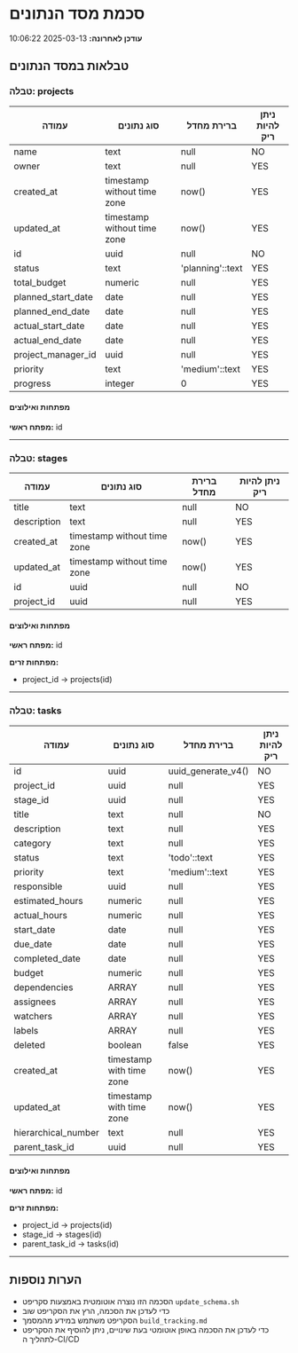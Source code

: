 # סכמת מסד הנתונים

**עודכן לאחרונה:** 2025-03-13 10:06:22

## טבלאות במסד הנתונים

### טבלה: projects

| עמודה | סוג נתונים | ברירת מחדל | ניתן להיות ריק |
|-------|------------|-------------|-----------------|
| name | text | null | NO |
| owner | text | null | YES |
| created_at | timestamp without time zone | now() | YES |
| updated_at | timestamp without time zone | now() | YES |
| id | uuid | null | NO |
| status | text | 'planning'::text | YES |
| total_budget | numeric | null | YES |
| planned_start_date | date | null | YES |
| planned_end_date | date | null | YES |
| actual_start_date | date | null | YES |
| actual_end_date | date | null | YES |
| project_manager_id | uuid | null | YES |
| priority | text | 'medium'::text | YES |
| progress | integer | 0 | YES |

#### מפתחות ואילוצים

**מפתח ראשי:** id

---

### טבלה: stages

| עמודה | סוג נתונים | ברירת מחדל | ניתן להיות ריק |
|-------|------------|-------------|-----------------|
| title | text | null | NO |
| description | text | null | YES |
| created_at | timestamp without time zone | now() | YES |
| updated_at | timestamp without time zone | now() | YES |
| id | uuid | null | NO |
| project_id | uuid | null | YES |

#### מפתחות ואילוצים

**מפתח ראשי:** id

**מפתחות זרים:**
- project_id -> projects(id)

---

### טבלה: tasks

| עמודה | סוג נתונים | ברירת מחדל | ניתן להיות ריק |
|-------|------------|-------------|-----------------|
| id | uuid | uuid_generate_v4() | NO |
| project_id | uuid | null | YES |
| stage_id | uuid | null | YES |
| title | text | null | NO |
| description | text | null | YES |
| category | text | null | YES |
| status | text | 'todo'::text | YES |
| priority | text | 'medium'::text | YES |
| responsible | uuid | null | YES |
| estimated_hours | numeric | null | YES |
| actual_hours | numeric | null | YES |
| start_date | date | null | YES |
| due_date | date | null | YES |
| completed_date | date | null | YES |
| budget | numeric | null | YES |
| dependencies | ARRAY | null | YES |
| assignees | ARRAY | null | YES |
| watchers | ARRAY | null | YES |
| labels | ARRAY | null | YES |
| deleted | boolean | false | YES |
| created_at | timestamp with time zone | now() | YES |
| updated_at | timestamp with time zone | now() | YES |
| hierarchical_number | text | null | YES |
| parent_task_id | uuid | null | YES |

#### מפתחות ואילוצים

**מפתח ראשי:** id

**מפתחות זרים:**
- project_id -> projects(id)
- stage_id -> stages(id)
- parent_task_id -> tasks(id)

---

## הערות נוספות

- הסכמה הזו נוצרה אוטומטית באמצעות סקריפט `update_schema.sh`
- כדי לעדכן את הסכמה, הרץ את הסקריפט שוב
- הסקריפט משתמש במידע מהמסמך `build_tracking.md`
- כדי לעדכן את הסכמה באופן אוטומטי בעת שינויים, ניתן להוסיף את הסקריפט לתהליך ה-CI/CD
